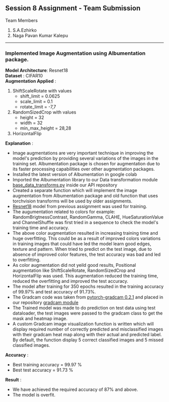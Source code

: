 ## Session 8 Assignment - Team Submission
Team Members
1. S.A.Ezhirko
2. Naga Pavan Kumar Kalepu
**********************************************************************************************************************
### Implemented Image Augmentation using Albumentation package.
**Model Architecture**: Resnet18 <br />
**Dataset** : CIFAR10 <br />
**Augmentation Applied** : 
1. ShiftScaleRotate with values
   * shift_limit = 0.0625
   * scale_limit = 0.1
   * rotate_limit = -7,7
2. RandomSizedCrop with values
   * height = 32
   * width = 32
   * min_max_height = 28,28
3. HorizontalFlip

**Explanation** : <br />
* Image augmentations are very important technique in improving the model's prediction by providing several variations of the images in the training set. Albumentation package is chosen for augmentation due to its faster processing capabilities over other augmentation packages.
* Installed the latest version of Albumentation in google colab
* Imported the Albumentation library to our Data transformation module [base_data_transforms.py](https://github.com/eva5covergence/EVA5_AI_Projects_new/blob/master/data/data_transforms/base_data_transforms.py) inside our API repository
* Created a separate function which will implement the image augmentation from Albumentation package and old function that uses torchvision transforms will be used by older assignments.
* [Resnet18](https://github.com/eva5covergence/EVA5_AI_Projects_new/blob/master/models/networks/resnet.py) model from previous assignment was used for training.
* The augumentation related to colors for example: RandomBrigtnessContrast, RandomGamma, CLAHE, HueSaturationValue and ChannelShuffle was first tried in a sequence to check the model's training time and accuracy.
* The above color augmentation resulted in increasing training time and huge overfitting. This could be as a result of improved colors variations in training images that could have led the model learn good edges, texture and pattern. When tried to predict on the test image, due to absence of improved color features, the test accuracy was bad and led to overfitting.
* As color augmentation did not yeild good results, Positional augmentation like ShiftScaleRotate, RandomSizedCrop and HorizontalFlip was used. This augmentation reduced the training time, reduced the overfitting and improved the test accuracy.
* The model after training for 350 epochs resulted in the training accuracy of 99.97% and test accuracy of 91.73%.
* The Gradcam code was taken from [pytorch-gradcam 0.2.1](https://pypi.org/project/pytorch-gradcam/#files) and placed in our repository [gradcam module](https://github.com/eva5covergence/EVA5_AI_Projects_new/tree/master/models/gradcam)
* The Trained model was made to do prediction on test data using test dataloader, the test images were passed to the gradcam class to get the mask and heatmap image. 
* A custom Gradcam image visualization function is written which will display required number of correctly predicted and misclassified images with their gradcam heat map along with their actual and predicted label. By default, the function display 5 correct classified images and 5 missed classified images.

**Accuracy** : <br />
* Best training accuracy = 99.97 %
* Best test accuracy = 91.73 %

**Result** : <br />
* We have achieved the required accuracy of 87% and above.
* The model is overfit.
